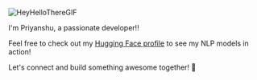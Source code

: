![HeyHelloThereGIF](https://github.com/priyanshuchaudhary2425/priyanshuchaudhary2425/assets/118632700/e30feecf-29f3-4e39-aece-40ad006a0589)


I'm Priyanshu, a passionate developer!!

Feel free to check out my [Hugging Face profile](https://huggingface.co/Priyanshuchaudhary2425) to see my NLP models in action!

Let's connect and build something awesome together! 🚀 
